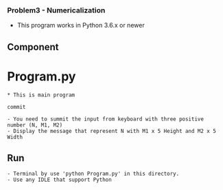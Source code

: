 ### Problem3 - Numericalization

* This program works in Python 3.6.x or newer

##	Component

#	Program.py

	* This is main program
	
	commit
	
	- You need to summit the input from keyboard with three positive number (N, M1, M2)
	- Display the message that represent N with M1 x 5 Height and M2 x 5 Width
	
##	Run
	
	- Terminal by use 'python Program.py' in this directory. 
	- Use any IDLE that support Python 
	
